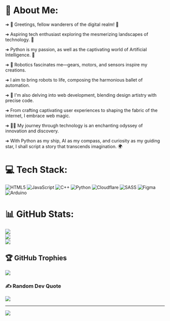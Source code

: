 # 💫 About Me:

➜ 👋 Greetings, fellow wanderers of the digital realm! 🌟

➜ Aspiring tech enthusiast exploring the mesmerizing landscapes of technology. 🚀

➜ Python is my passion, as well as the captivating world of Artificial Intelligence. 🐍

➜ 🤖 Robotics fascinates me—gears, motors, and sensors inspire my creations.

➜ I aim to bring robots to life, composing the harmonious ballet of automation.

➜ 🎨 I'm also delving into web development, blending design artistry with precise code.

➜ From crafting captivating user experiences to shaping the fabric of the internet, I embrace web magic.

➜ 🌌🔮 My journey through technology is an enchanting odyssey of innovation and discovery.

➜ With Python as my ship, AI as my compass, and curiosity as my guiding star, I shall script a story that transcends imagination. 🌍

# 💻 Tech Stack:

![HTML5](https://img.shields.io/badge/html5-%23E34F26.svg?style=plastic&logo=html5&logoColor=white) ![JavaScript](https://img.shields.io/badge/javascript-%23323330.svg?style=plastic&logo=javascript&logoColor=%23F7DF1E) ![C++](https://img.shields.io/badge/c++-%2300599C.svg?style=plastic&logo=c%2B%2B&logoColor=white) ![Python](https://img.shields.io/badge/python-3670A0?style=plastic&logo=python&logoColor=ffdd54) ![Cloudflare](https://img.shields.io/badge/Cloudflare-F38020?style=plastic&logo=Cloudflare&logoColor=white) ![SASS](https://img.shields.io/badge/SASS-hotpink.svg?style=plastic&logo=SASS&logoColor=white) ![Figma](https://img.shields.io/badge/figma-%23F24E1E.svg?style=plastic&logo=figma&logoColor=white) ![Arduino](https://img.shields.io/badge/-Arduino-00979D?style=plastic&logo=Arduino&logoColor=white)

# 📊 GitHub Stats:

![](https://github-readme-stats.vercel.app/api?username=Ame3r&theme=great-gatsby&hide_border=false&include_all_commits=false&count_private=false)<br/>
![](https://github-readme-streak-stats.herokuapp.com/?user=Ame3r&theme=great-gatsby&hide_border=false)<br/>
![](https://github-readme-stats.vercel.app/api/top-langs/?username=Ame3r&theme=great-gatsby&hide_border=false&include_all_commits=false&count_private=false&layout=compact)

## 🏆 GitHub Trophies

![](https://github-profile-trophy.vercel.app/?username=Ame3r&theme=radical&no-frame=false&no-bg=true&margin-w=4)

### ✍️ Random Dev Quote

![](https://quotes-github-readme.vercel.app/api?type=horizontal&theme=gruvbox)

---

[![](https://visitcount.itsvg.in/api?id=Ame3r&icon=2&color=9)](https://visitcount.itsvg.in)

<!-- Proudly created with GPRM ( https://gprm.itsvg.in ) -->
